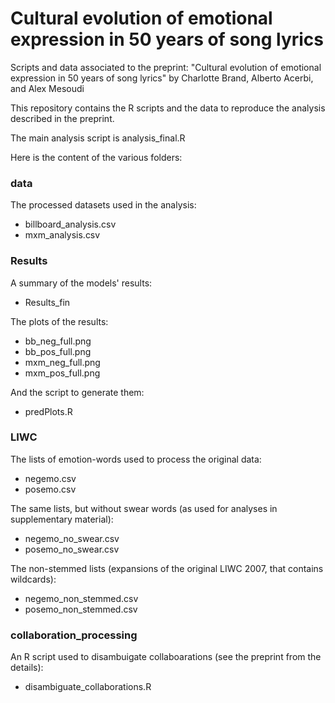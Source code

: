 # Cultural evolution of emotional expression in 50 years of song lyrics

Scripts and data associated to the preprint: "Cultural evolution of emotional expression in 50 years of song lyrics" by Charlotte Brand, Alberto Acerbi, and Alex Mesoudi

This repository contains the R scripts and the data to reproduce the analysis described in the preprint. 

The main analysis script is analysis_final.R 

Here is the content of the various folders:

### data

The processed datasets used in the analysis:
* billboard_analysis.csv
* mxm_analysis.csv

### Results

A summary of the models' results:
* Results_fin

The plots of the results:
* bb_neg_full.png
* bb_pos_full.png
* mxm_neg_full.png
* mxm_pos_full.png

And the script to generate them:
* predPlots.R

### LIWC

The lists of emotion-words used to process the original data:
* negemo.csv
* posemo.csv

The same lists, but without swear words (as used for analyses in supplementary material):
* negemo_no_swear.csv
* posemo_no_swear.csv

The non-stemmed lists (expansions of the original LIWC 2007, that contains wildcards):
* negemo_non_stemmed.csv
* posemo_non_stemmed.csv

### collaboration_processing

An R script used to disambuigate collaboarations (see the preprint from the details):
* disambiguate_collaborations.R



